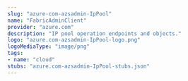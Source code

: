 ```yaml
---
slug: "azure-com-azsadmin-IpPool"
name: "FabricAdminClient"
provider: "azure.com"
description: "IP pool operation endpoints and objects."
logo: "azure.com-azsadmin-IpPool-logo.png"
logoMediaType: "image/png"
tags:
- name: "cloud"
stubs: "azure.com-azsadmin-IpPool-stubs.json"
---
```

